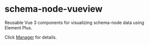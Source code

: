 # schema-node-vueview
Reusable Vue 3 components for visualizing schema-node data using Element Plus.

Click [Manager](https://kurapica.github.io/schema-node-man) for details.